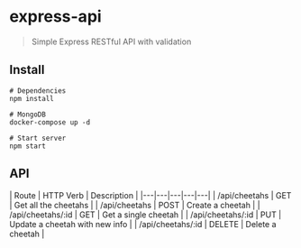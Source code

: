 # express-api

> Simple Express RESTful API with validation

## Install

```
# Dependencies
npm install

# MongoDB
docker-compose up -d

# Start server
npm start
```

## API

| Route | HTTP Verb | Description |
|---|---|---|---|---|
| /api/cheetahs | GET | Get all the cheetahs |
| /api/cheetahs | POST | Create a cheetah |
| /api/cheetahs/:id | GET | Get a single cheetah |
| /api/cheetahs/:id | PUT | Update a cheetah with new info |
| /api/cheetahs/:id | DELETE | Delete a cheetah |
